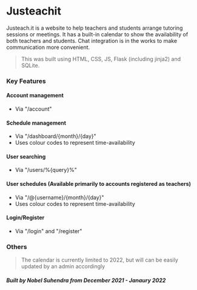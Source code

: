 # Justeachit
Justeach.it is a website to help teachers and students arrange tutoring sessions or meetings. It has a built-in calendar to show the availability of both teachers and students. Chat integration is in the works to make communication more convenient.

> This was built using HTML, CSS, JS, Flask (including jinja2) and SQLite.

### Key Features

#### Account management
- Via "/account"

#### Schedule management
- Via "/dashboard/{month}/{day}"
- Uses colour codes to represent time-availability

#### User searching
- Via "/users/%{query}%"

#### User schedules (Available primarily to accounts registered as teachers)
- Via "/@{username}/{month}/{day}"
- Uses colour codes to represent time-availability

#### Login/Register
- Via "/login" and "/register"

### Others
> The calendar is currently limited to 2022, but will can be easily updated by an admin accordingly


##### Built by Nobel Suhendra from December 2021 - Janaury 2022
